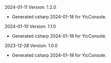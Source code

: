 2024-01-11 Version: 1.2.0
- Generated csharp 2024-01-18 for YicConsole.

2024-01-10 Version: 1.1.0
- Generated csharp 2024-01-18 for YicConsole.

2023-12-28 Version: 1.0.0
- Generated csharp 2024-01-18 for YicConsole.

